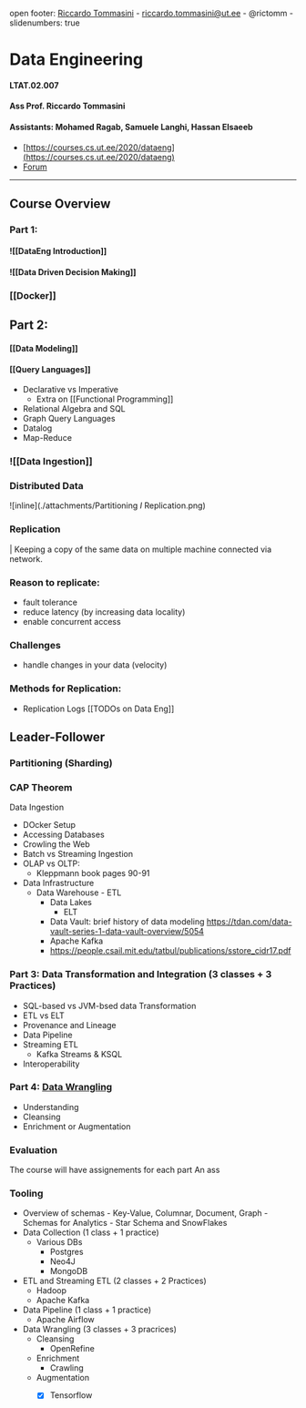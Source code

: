 open footer:  [Riccardo Tommasini](http://rictomm.me) - riccardo.tommasini@ut.ee - @rictomm - 
slidenumbers: true
<!-- : #course, #topic -->

# Data Engineering
#### LTAT.02.007
#### Ass Prof. Riccardo Tommasini
#### Assistants: Mohamed Ragab, Samuele Langhi, Hassan Elsaeeb
- [https://courses.cs.ut.ee/2020/dataeng](https://courses.cs.ut.ee/2020/dataeng)
- [Forum]() 

---
## Course Overview 
### Part 1: 
#### ![[DataEng Introduction]]
#### ![[Data Driven Decision Making]]
###  [[Docker]]
## Part 2: 

#### [[Data Modeling]]
#### [[Query Languages]]
- Declarative vs Imperative
	-  Extra on [[Functional Programming]]
- Relational Algebra and SQL
- Graph Query Languages
- Datalog
- Map-Reduce
### ![[Data Ingestion]]

### Distributed Data
![inline](./attachments/Partitioning _I_ Replication.png)

### Replication

| Keeping a copy of the same data on multiple machine connected via network.

### Reason to replicate:
- fault tolerance
- reduce latency (by increasing data locality)
- enable concurrent access

### Challenges
- handle changes in your data (velocity)
### Methods for Replication: 
- Replication Logs
[[TODOs on Data Eng]]

## Leader-Follower 
### Partitioning (Sharding)
### CAP Theorem

Data Ingestion
- DOcker Setup
- Accessing Databases
- Crowling the Web
- Batch vs Streaming Ingestion
- OLAP  vs  OLTP:
	 - Kleppmann book pages 90-91
-  Data Infrastructure 
	 -  Data Warehouse
			 -  ETL
		 -  Data Lakes
			 -  ELT
		 -  Data Vault: brief history of data modeling https://tdan.com/data-vault-series-1-data-vault-overview/5054
		 - Apache Kafka  
		 - https://people.csail.mit.edu/tatbul/publications/sstore_cidr17.pdf
  
### Part 3: Data Transformation and Integration (3 classes + 3 Practices)
 - SQL-based vs JVM-bsed data Transformation
 - ETL vs ELT
 - Provenance and Lineage
 - Data Pipeline
 - Streaming ETL
	 - Kafka Streams & KSQL
 - Interoperability

### Part 4:  [Data Wrangling](http://cidrdb.org/cidr2015/Papers/CIDR15_Paper2.pdf)
 - Understanding
 - Cleansing
 - Enrichment or Augmentation

### Evaluation

The course will have assignements for each part 
An ass

### Tooling

- Overview of schemas
		- Key-Value, Columnar, Document, Graph
		- Schemas for Analytics 
			- Star Schema and SnowFlakes
- Data Collection (1 class + 1 practice)
	- Various DBs
		- Postgres
		- Neo4J
		- MongoDB
- ETL and Streaming ETL (2 classes + 2 Practices)
	- Hadoop
	- Apache Kafka
- Data Pipeline (1 class + 1 practice)
	- Apache Airflow
- Data Wrangling (3 classes + 3 pracrices)
	- Cleansing
		- OpenRefine
	- Enrichment
		- Crawling
	- Augmentation
		- [x] Tensorflow
	
	

	[^2]: 
	
	[^c1]: maybe it make sense to do a class on ER
	[^c2]: